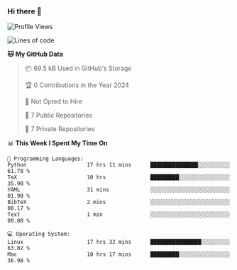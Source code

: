 ### Hi there 👋

<!--
**huayuan4396/huayuan4396** is a ✨ _special_ ✨ repository because its `README.md` (this file) appears on your GitHub profile.

Here are some ideas to get you started:

- 🔭 I’m currently working on ...
- 🌱 I’m currently learning ...
- 👯 I’m looking to collaborate on ...
- 🤔 I’m looking for help with ...
- 💬 Ask me about ...
- 📫 How to reach me: ...
- 😄 Pronouns: ...
- ⚡ Fun fact: ...
-->

<!--START_SECTION:waka-->
![Profile Views](http://img.shields.io/badge/Profile%20Views-0-blue)

![Lines of code](https://img.shields.io/badge/From%20Hello%20World%20I%27ve%20Written-5.6%20thousand%20lines%20of%20code-blue)

**🐱 My GitHub Data** 

> 📦 69.5 kB Used in GitHub's Storage 
 > 
> 🏆 0 Contributions in the Year 2024
 > 
> 🚫 Not Opted to Hire
 > 
> 📜 7 Public Repositories 
 > 
> 🔑 7 Private Repositories 
 > 
📊 **This Week I Spent My Time On** 

```text
💬 Programming Languages: 
Python                   17 hrs 11 mins      ███████████████░░░░░░░░░░   61.78 % 
TeX                      10 hrs              █████████░░░░░░░░░░░░░░░░   35.98 % 
YAML                     31 mins             ░░░░░░░░░░░░░░░░░░░░░░░░░   01.90 % 
BibTeX                   2 mins              ░░░░░░░░░░░░░░░░░░░░░░░░░   00.17 % 
Text                     1 min               ░░░░░░░░░░░░░░░░░░░░░░░░░   00.08 % 

💻 Operating System: 
Linux                    17 hrs 32 mins      ████████████████░░░░░░░░░   63.02 % 
Mac                      10 hrs 17 mins      █████████░░░░░░░░░░░░░░░░   36.98 % 
```


<!--END_SECTION:waka-->
